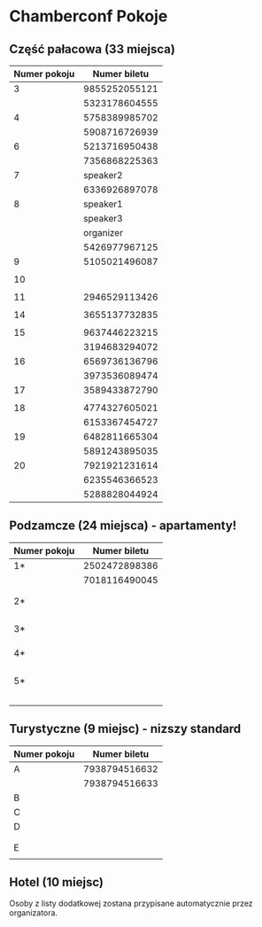 # Chamberconf Pokoje


## Część pałacowa (33 miejsca)

| Numer pokoju        | Numer biletu          | 
| ------------------- |-----------------------|
| 3                   | 9855252055121         |
|                     | 5323178604555         |
| 4                   | 5758389985702         |
|                     | 5908716726939         |
| 6                   | 5213716950438         |
|                     | 7356868225363         |
| 7                   | speaker2              |
|                     | 6336926897078         |
| 8                   | speaker1              |
|                     | speaker3              |
|                     | organizer             |
|                     | 5426977967125         |
| 9                   | 5105021496087	        |
|                     |                       |
| 10                  |                       |
|                     |                       |
| 11                  | 2946529113426         |
|                     |                       |
| 14                  | 3655137732835         |
|                     |                       |
| 15                  | 9637446223215         |
|                     | 3194683294072         |
| 16                  | 6569736136796         |
|                     | 3973536089474         |
| 17                  | 3589433872790         |
|                     |                       |
| 18                  | 4774327605021         |
|                     | 6153367454727         |
| 19                  | 6482811665304         |
|                     | 5891243895035         |
| 20                  | 7921921231614         |
|                     | 6235546366523         |
|                     | 5288828044924         |


## Podzamcze (24 miejsca) - apartamenty!

| Numer pokoju        | Numer biletu          | 
| ------------------- |-----------------------|
| 1*                  |2502472898386          |
|                     |7018116490045          |
|                     |                       |
|                     |                       |
| 2*                  |                       |
|                     |                       |
|                     |                       |
|                     |                       |
|                     |                       |
| 3*                  |                       |
|                     |                       |
|                     |                       |
|                     |                       |
| 4*                  |                       |
|                     |                       |
|                     |                       |
|                     |                       |
|                     |                       |
| 5*                  |                       |
|                     |                       |
|                     |                       |
|                     |                       |
|                     |                       |
|                     |                       |

## Turystyczne (9 miejsc) - nizszy standard

| Numer pokoju        | Numer biletu          | 
| ------------------- |-----------------------|
| A                   | 7938794516632         |
|                     | 7938794516633         |
| B                   |                       |
| C                   |                       |
| D                   |                       |
|                     |                       |
|                     |                       |
| E                   |                       |
|                     |                       |

## Hotel (10 miejsc)

Osoby z listy dodatkowej zostana przypisane automatycznie przez organizatora.
